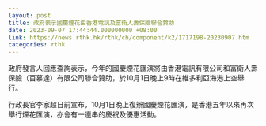 ```yaml
---
layout: post
title: 政府表示國慶煙花由香港電訊及富衛人壽保險聯合贊助
date: 2023-09-07 17:44:44.000000000 +08:00
link: https://news.rthk.hk/rthk/ch/component/k2/1717198-20230907.htm
categories: rthk
---
```


政府發言人回應查詢表示，今年的國慶煙花匯演將由香港電訊有限公司和富衛人壽保險（百慕達）有限公司聯合贊助，於10月1日晚上9時在維多利亞海港上空舉行。

行政長官李家超日前宣布，10月1日晚上復辦國慶煙花匯演，是香港五年以來再次舉行煙花匯演，亦會有一連串的慶祝及優惠活動。
